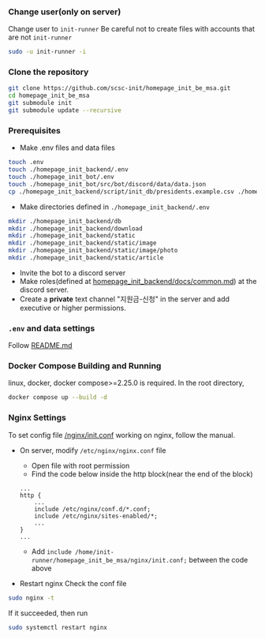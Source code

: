 ### Change user(only on server)
Change user to `init-runner`
Be careful not to create files with accounts that are not `init-runner`

```bash
sudo -u init-runner -i
```

### Clone the repository
```bash
git clone https://github.com/scsc-init/homepage_init_be_msa.git
cd homepage_init_be_msa
git submodule init
git submodule update --recursive
```

### Prerequisites
- Make .env files and data files
```bash
touch .env
touch ./homepage_init_backend/.env
touch ./homepage_init_bot/.env
touch ./homepage_init_bot/src/bot/discord/data/data.json
cp ./homepage_init_backend/script/init_db/presidents.example.csv ./homepage_init_backend/script/init_db/presidents.csv
```

- Make directories defined in `./homepage_init_backend/.env`
```bash
mkdir ./homepage_init_backend/db
mkdir ./homepage_init_backend/download
mkdir ./homepage_init_backend/static
mkdir ./homepage_init_backend/static/image
mkdir ./homepage_init_backend/static/image/photo
mkdir ./homepage_init_backend/static/article
```

- Invite the bot to a discord server
- Make roles(defined at [homepage_init_backend/docs/common.md](homepage_init_backend/docs/common.md)) at the discord server.
- Create a **private** text channel "지원금-신청" in the server and add executive or higher permissions.

### `.env`  and data settings
Follow [README.md](/README.md)

### Docker Compose Building and Running

linux, docker, docker compose>=2.25.0 is required. 
In the root directory,

```bash
docker compose up --build -d
```

### Nginx Settings
To set config file [/nginx/init.conf](/nginx/init.conf) working on nginx, follow the manual.

- On server, modify `/etc/nginx/nginx.conf` file
    * Open file with root permission
    * Find the code below inside the http block(near the end of the block)
    ```nginx
    ...
    http {
        ...
        include /etc/nginx/conf.d/*.conf;
        include /etc/nginx/sites-enabled/*;
        ...
    }
    ...
    ```
    * Add `include /home/init-runner/homepage_init_be_msa/nginx/init.conf;` between the code above

- Restart nginx
Check the conf file
```bash
sudo nginx -t
```
If it succeeded, then run
```bash
sudo systemctl restart nginx
```
